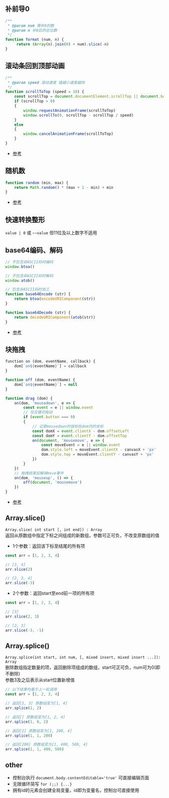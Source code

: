 ## 补前导0
```js
/**
 * @param num 需补0的数
 * @param n 补0后的总位数
 */
function format (num, n) {
     return (Array(n).join(0) + num).slice(-n)
}
```

## 滚动条回到顶部动画
```js
/**
 * @param speed 滚动速度 值越小速度越快
 */
function scrollToTop (speed = 10) {
    const scrollTop = document.documentElement.scrollTop || document.body.scrollTop
    if (scrollTop > 0)
    {
        window.requestAnimationFrame(scrollToTop)
        window.scrollTo(0, scrollTop - scrollTop / speed)
    } 
    else 
    {
        window.cancelAnimationFrame(scrollToTop)
    }
}
```
* [参考](https://qishaoxuan.github.io/js_tricks/bom/#%E6%BB%9A%E5%8A%A8%E6%9D%A1%E5%9B%9E%E5%88%B0%E9%A1%B6%E9%83%A8%E5%8A%A8%E7%94%BB)

## 随机数
```js
function random (min, max) {
    return Math.random() * (max + 1 - min) + min
}
```
* [参考](http://www.cnblogs.com/starof/p/4988516.html)

## 快速转换整形
`value | 0` 或 `~~value` <span class='danger'>但11位及以上数字不适用</span>

## base64编码、解码
```js
// 不包含非ASCII码时编码
window.btoa()

// 不包含非ASCII码时解码
window.atob()

// 包含非ASCII码时加工
function base64Encode (str) {
    return btoa(encodeURIComponent(str))
}

function base64Decode (str) {
    return decodeURIComponent(atob(str))
}
```
* [参考](https://www.jianshu.com/p/6d6e7dde510f)

## 块拖拽
```js
﻿function on (dom, eventName, callback) {
    dom[`on${eventName}`] = callback
}

function off (dom, eventName) {
    dom[`on${eventName}`] = null
}

function drag (dom) {
    on(dom, 'mousedown', e => {
        const event = e || window.event
        // 仅左键可拖动
        if (event.button === 0)
        {
            // 记录mousedown时鼠标在dom内的坐标
            const domX = event.clientX - dom.offsetLeft
            const domY = event.clientY - dom.offsetTop
            on(document, 'mousemove', e => {
                const moveEvent = e || window.event
                dom.style.left = moveEvent.clientX - canvasX + 'px'
                dom.style.top = moveEvent.clientY - canvasY + 'px'
            })
        }
    })
    // 拖拽结束后解绑move事件
    on(dom, 'mouseup', () => {
        off(document, 'mousemove')
    })
}
```
* [参考](https://www.cnblogs.com/ghost-xyx/p/3833179.html)

## Array.slice()
`Array.slice( int start [, int end]) : Array`  
返回从原数组中指定下标之间组成的新数组，参数可正可负，不改变原数组的值
* 1个参数：返回该下标至结尾的所有项
```js
const arr = [1, 2, 3, 4]

// [3, 4]
arr.slice(2)

// [2, 3, 4]
arr.slice(-3)
```

* 2个参数：返回start至end前一项的所有项
```js
const arr = [1, 2, 3, 4]

// [3]
arr.slice(2, 3)

// [2, 3]
arr.slice(-3, -1)
```

## Array.splice()
`Array.splice(int start, int num, [, mixed insert, mixed insert ...]): Array`  
删除数组指定数量的项，返回删除项组成的数组，start可正可负，num可为0(即不删除)  
参数3及之后表示从start位置新增值
```js
// 以下结果均基于上一轮调用
const arr = [1, 2, 3, 4]

// 返回[2, 3] 原数组变为[1, 4]
arr.splice(1, 2)

// 返回[] 原数组变为[1, 2, 4]
arr.splice(1, 0, 2)

// 返回[2] 原数组变为[1, 200, 4]
arr.splice(1, 1, 200)

// 返回[200] 原数组变为[1, 400, 500, 4]
arr.splice(1, 1, 400, 500)
```

## other

* 控制台执行 `document.body.contentEditable='true'` 可直接编辑页面
* 无限循环简写 `for (;;) {...}`
* 拥有id的元素会创建全局变量，id即为变量名，控制台可直接使用